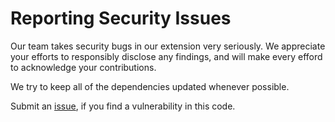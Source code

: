 # Reporting Security Issues

Our team takes security bugs in our extension very seriously. We appreciate your efforts to responsibly disclose any findings, and will make every efford to acknowledge your contributions.

We try to keep all of the dependencies updated whenever possible.

Submit an [issue](https://github.com/appliedengdesign/gcode-reference/issues), if you find a vulnerability in this code.
